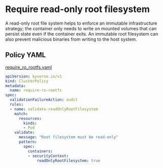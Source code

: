 # Require read-only root filesystem

A read-only root file system helps to enforce an immutable infrastructure strategy; the container only needs to write on mounted volumes that can persist state even if the container exits. An immutable root filesystem can also prevent malicious binaries from writing to the host system.

## Policy YAML 

[require_ro_rootfs.yaml](best_practices/require_ro_rootfs.yaml)


````yaml
apiVersion: kyverno.io/v1
kind: ClusterPolicy
metadata:
  name: require-ro-rootfs
spec:
  validationFailureAction: audit
  rules:
  - name: validate-readOnlyRootFilesystem
    match:
      resources:
        kinds:
        - Pod
    validate:
      message: "Root filesystem must be read-only"
      pattern:
        spec:
          containers:
          - securityContext:
              readOnlyRootFilesystem: true
````
